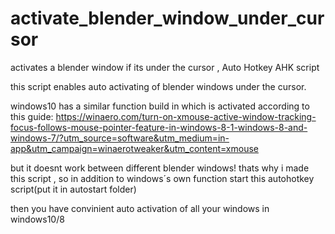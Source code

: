 # activate_blender_window_under_cursor
activates a blender window if its under the cursor , Auto Hotkey AHK script

this script enables auto activating of blender windows under the cursor. 

windows10 has a similar function build in which is activated according to this guide:
https://winaero.com/turn-on-xmouse-active-window-tracking-focus-follows-mouse-pointer-feature-in-windows-8-1-windows-8-and-windows-7/?utm_source=software&utm_medium=in-app&utm_campaign=winaerotweaker&utm_content=xmouse

but it doesnt work between different blender windows! thats why i made this script , so in addition to windows´s own function start this autohotkey script(put it in autostart folder)

then you have convinient auto activation of all your windows in windows10/8
